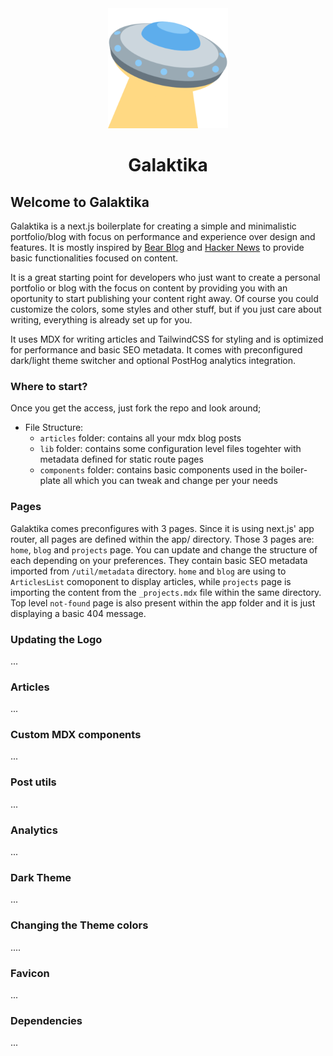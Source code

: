<div align="center">
    <a href="https://devgalaktika.vercel.app/">
        <img src="https://github.com/danesto/galaktika/blob/main/public/logo.png?raw=true" />
    </a>
    <h1>Galaktika</h1>
</div>

## Welcome to Galaktika

Galaktika is a next.js boilerplate for creating a simple and minimalistic portfolio/blog
with focus on performance and experience over design and features. It is mostly inspired by [Bear Blog](https://bearblog.dev/) and [Hacker News](https://news.ycombinator.com/) to provide basic functionalities focused on content.

It is a great starting point for developers who just want to create a personal portfolio or
blog with the focus on content by providing you with an oportunity to start publishing your content right away.
Of course you could customize the colors, some styles and other stuff, but if you just care about writing, everything is already set up for you.

It uses MDX for writing articles and TailwindCSS for styling and is optimized for performance and basic SEO metadata.
It comes with preconfigured dark/light theme switcher and optional PostHog analytics integration.

### Where to start?

Once you get the access, just fork the repo and look around;

- File Structure:
  - `articles` folder: contains all your mdx blog posts
  - `lib` folder: contains some configuration level files togehter with metadata defined for static route pages
  - `components` folder: contains basic components used in the boiler-plate all which you can tweak and change per your needs

### Pages

Galaktika comes preconfigures with 3 pages. Since it is using next.js' app router, all pages are defined within the app/ directory.
Those 3 pages are: `home`, `blog` and `projects` page. You can update and change the structure of each depending on your preferences.
They contain basic SEO metadata imported from `/util/metadata` directory. `home` and `blog` are using to `ArticlesList` comoponent to display
articles, while `projects` page is importing the content from the `_projects.mdx` file within the same directory. Top level `not-found` page is also
present within the app folder and it is just displaying a basic 404 message.

### Updating the Logo

...

### Articles

...

### Custom MDX components

...

### Post utils

...

### Analytics

...

### Dark Theme

...

### Changing the Theme colors

....

### Favicon

...

### Dependencies

...
